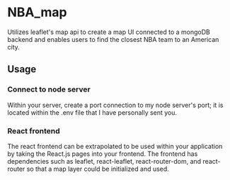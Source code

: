 # NBA_map
Utilizes leaflet's map api to create a map UI connected to a mongoDB backend and enables users to find the closest NBA team to an American city.

## Usage
### Connect to node server
Within your server, create a port connection to my node server's port; it is located within the .env file that I have personally sent you.

### React frontend
The react frontend can be extrapolated to be used within your application by taking the React.js pages into your frontend. The frontend has dependencies such as leaflet, react-leaflet, react-router-dom, and react-router so that a map layer could be initialized and used.